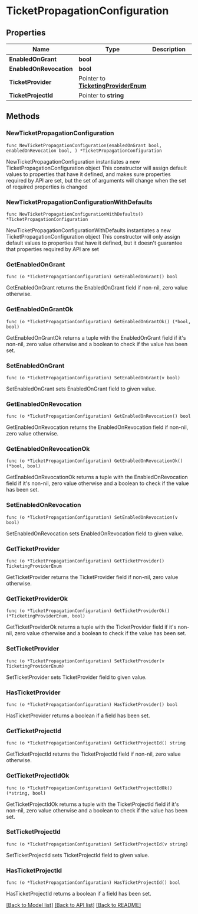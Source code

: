 # TicketPropagationConfiguration

## Properties

Name | Type | Description | Notes
------------ | ------------- | ------------- | -------------
**EnabledOnGrant** | **bool** |  | 
**EnabledOnRevocation** | **bool** |  | 
**TicketProvider** | Pointer to [**TicketingProviderEnum**](TicketingProviderEnum.md) |  | [optional] 
**TicketProjectId** | Pointer to **string** |  | [optional] 

## Methods

### NewTicketPropagationConfiguration

`func NewTicketPropagationConfiguration(enabledOnGrant bool, enabledOnRevocation bool, ) *TicketPropagationConfiguration`

NewTicketPropagationConfiguration instantiates a new TicketPropagationConfiguration object
This constructor will assign default values to properties that have it defined,
and makes sure properties required by API are set, but the set of arguments
will change when the set of required properties is changed

### NewTicketPropagationConfigurationWithDefaults

`func NewTicketPropagationConfigurationWithDefaults() *TicketPropagationConfiguration`

NewTicketPropagationConfigurationWithDefaults instantiates a new TicketPropagationConfiguration object
This constructor will only assign default values to properties that have it defined,
but it doesn't guarantee that properties required by API are set

### GetEnabledOnGrant

`func (o *TicketPropagationConfiguration) GetEnabledOnGrant() bool`

GetEnabledOnGrant returns the EnabledOnGrant field if non-nil, zero value otherwise.

### GetEnabledOnGrantOk

`func (o *TicketPropagationConfiguration) GetEnabledOnGrantOk() (*bool, bool)`

GetEnabledOnGrantOk returns a tuple with the EnabledOnGrant field if it's non-nil, zero value otherwise
and a boolean to check if the value has been set.

### SetEnabledOnGrant

`func (o *TicketPropagationConfiguration) SetEnabledOnGrant(v bool)`

SetEnabledOnGrant sets EnabledOnGrant field to given value.


### GetEnabledOnRevocation

`func (o *TicketPropagationConfiguration) GetEnabledOnRevocation() bool`

GetEnabledOnRevocation returns the EnabledOnRevocation field if non-nil, zero value otherwise.

### GetEnabledOnRevocationOk

`func (o *TicketPropagationConfiguration) GetEnabledOnRevocationOk() (*bool, bool)`

GetEnabledOnRevocationOk returns a tuple with the EnabledOnRevocation field if it's non-nil, zero value otherwise
and a boolean to check if the value has been set.

### SetEnabledOnRevocation

`func (o *TicketPropagationConfiguration) SetEnabledOnRevocation(v bool)`

SetEnabledOnRevocation sets EnabledOnRevocation field to given value.


### GetTicketProvider

`func (o *TicketPropagationConfiguration) GetTicketProvider() TicketingProviderEnum`

GetTicketProvider returns the TicketProvider field if non-nil, zero value otherwise.

### GetTicketProviderOk

`func (o *TicketPropagationConfiguration) GetTicketProviderOk() (*TicketingProviderEnum, bool)`

GetTicketProviderOk returns a tuple with the TicketProvider field if it's non-nil, zero value otherwise
and a boolean to check if the value has been set.

### SetTicketProvider

`func (o *TicketPropagationConfiguration) SetTicketProvider(v TicketingProviderEnum)`

SetTicketProvider sets TicketProvider field to given value.

### HasTicketProvider

`func (o *TicketPropagationConfiguration) HasTicketProvider() bool`

HasTicketProvider returns a boolean if a field has been set.

### GetTicketProjectId

`func (o *TicketPropagationConfiguration) GetTicketProjectId() string`

GetTicketProjectId returns the TicketProjectId field if non-nil, zero value otherwise.

### GetTicketProjectIdOk

`func (o *TicketPropagationConfiguration) GetTicketProjectIdOk() (*string, bool)`

GetTicketProjectIdOk returns a tuple with the TicketProjectId field if it's non-nil, zero value otherwise
and a boolean to check if the value has been set.

### SetTicketProjectId

`func (o *TicketPropagationConfiguration) SetTicketProjectId(v string)`

SetTicketProjectId sets TicketProjectId field to given value.

### HasTicketProjectId

`func (o *TicketPropagationConfiguration) HasTicketProjectId() bool`

HasTicketProjectId returns a boolean if a field has been set.


[[Back to Model list]](../README.md#documentation-for-models) [[Back to API list]](../README.md#documentation-for-api-endpoints) [[Back to README]](../README.md)


